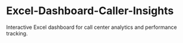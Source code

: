 # Excel-Dashboard-Caller-Insights
Interactive Excel dashboard for call center analytics and performance tracking.
